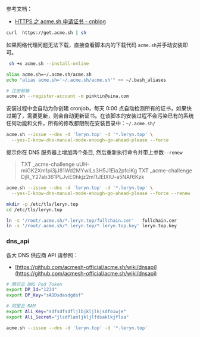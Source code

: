 参考文档：

- [HTTPS 之 acme.sh 申请证书 - cnblog](https://www.cnblogs.com/clsn/p/10040334.html)
```bash
curl  https://get.acme.sh | sh
```
如果网络代理问题无法下载，直接查看脚本内的下载代码 `acme.sh`并手动安装即可。
```bash
 sh +x acme.sh --install-online
```
```bash
alias acme.sh=~/.acme.sh/acme.sh
echo "alias acme.sh='~/.acme.sh/acme.sh'" >> ~/.bash_aliases
```
```bash
# 注册邮箱
acme.sh --register-account -m pinktin@sina.com
```
安装过程中会自动为你创建 cronjob，每天 0:00 点自动检测所有的证书，如果快过期了，需要更新，则会自动更新证书。在该脚本的安装过程不会污染已有的系统任何功能和文件，所有的修改都限制在安装目录中：`~/.acme.sh/`
```bash
acme.sh --issue --dns -d 'leryn.top' -d '*.leryn.top' \
  --yes-I-know-dns-manual-mode-enough-go-ahead-please --force
```
提示你在 DNS 服务器上增加两个条目, 然后重新执行命令并带上参数`--renew`
> TXT _acme-challenge uUH-miGK2Xm1pi3jJ81Wd2MYwILs3H5J1Eia2pfciKg
> TXT _acme-challenge DjR_Y27ab361PLJviE0hkjz2mTtJEIXlU-a5NAf6Kzk

```bash
acme.sh --issue --dns -d 'leryn.top' -d '*.leryn.top' \
  --yes-I-know-dns-manual-mode-enough-go-ahead-please --force --renew
```
```bash
mkdir -p /etc/tls/leryn.top
cd /etc/tls/leryn.top

ln -s '/root/.acme.sh/*.leryn.top/fullchain.cer'   fullchain.cer
ln -s '/root/.acme.sh/*.leryn.top/*.leryn.top.key' leryn.top.key
```

### dns_api
各大 DNS 供应商 API 请参照：

- [https://github.com/acmesh-official/acme.sh/wiki/dnsapi](https://github.com/acmesh-official/acme.sh/wiki/dnsapi)
```bash
# 腾讯云 DNS Pod Token
export DP_Id="1234"
export DP_Key="sADDsdasdgdsf"

# 阿里云 RAM 
export Ali_Key="sdfsdfsdfljlbjkljlkjsdfoiwje"
export Ali_Secret="jlsdflanljkljlfdsaklkjflsa"

acme.sh --issue --dns -d 'leryn.top' -d '*.leryn.top'
```
